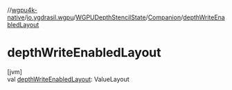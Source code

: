 //[wgpu4k-native](../../../../index.md)/[io.ygdrasil.wgpu](../../index.md)/[WGPUDepthStencilState](../index.md)/[Companion](index.md)/[depthWriteEnabledLayout](depth-write-enabled-layout.md)

# depthWriteEnabledLayout

[jvm]\
val [depthWriteEnabledLayout](depth-write-enabled-layout.md): ValueLayout